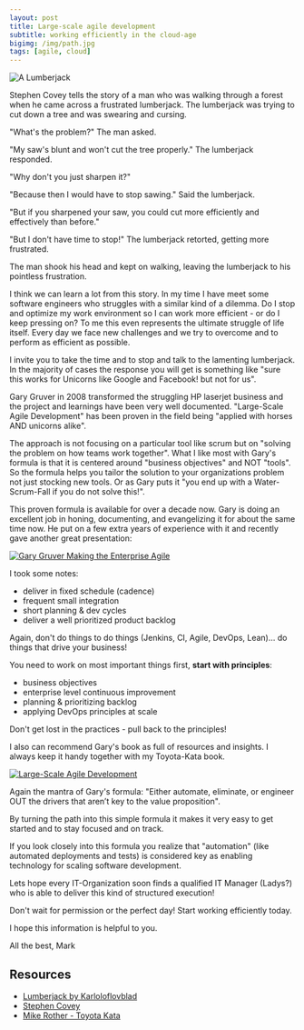```yaml
---
layout: post
title: Large-scale agile development
subtitle: working efficiently in the cloud-age
bigimg: /img/path.jpg
tags: [agile, cloud]
---
```


![A Lumberjack](https://upload.wikimedia.org/wikipedia/commons/3/3d/John_as_a_lumberjack.jpg)

Stephen Covey tells the story of a man who was walking through a forest when he came across a frustrated lumberjack. The lumberjack was trying to cut down a tree and was swearing and cursing.

"What's the problem?"  The man asked.

"My saw's blunt and won't cut the tree properly."  The lumberjack responded.

"Why don't you just sharpen it?"

"Because then I would have to stop sawing."  Said the lumberjack.

"But if you sharpened your saw, you could cut more efficiently and effectively than before."

"But I don't have time to stop!"  The lumberjack retorted, getting more frustrated.

The man shook his head and kept on walking, leaving the lumberjack to his pointless frustration.


I think we can learn a lot from this story. In my time I have meet some software engineers who struggles with a similar kind of a dilemma. Do I stop and optimize my work environment so I can work more efficient - or do I keep pressing on? To me this even represents the ultimate struggle of life itself. Every day we face new challenges and we try to overcome and to perform as efficient as possible.

I invite you to take the time and to stop and talk to the lamenting lumberjack. In the majority of cases the response you will get is something like "sure this works for Unicorns like Google and Facebook! but not for us".

Gary Gruver in 2008 transformed the struggling HP laserjet business and the project and learnings have been very well documented. "Large-Scale Agile Development" has been proven in the field being "applied with horses AND unicorns alike". 

The approach is not focusing on a particular tool like scrum but on "solving the problem on how teams work together". What I like most with Gary's formula is that it is centered around "business objectives" and NOT "tools". So the formula helps you tailor the solution to your organizations problem not just stocking new tools. Or as Gary puts it "you end up with a Water-Scrum-Fall if you do not solve this!".

This proven formula is available for over a decade now. Gary is doing an excellent job in honing, documenting, and evangelizing it for about the same time now. He put on a few extra years of experience with it and recently gave another great presentation:

[![Gary Gruver Making the Enterprise Agile](https://img.youtube.com/vi/Z2HPFyB_BIs/0.jpg)](https://www.youtube.com/watch?v=Z2HPFyB_BIs)


I took some notes:

- deliver in fixed schedule (cadence)
- frequent small integration
- short planning & dev cycles
- deliver a well prioritized product backlog

Again, don't do things to do things (Jenkins, CI, Agile, DevOps, Lean)... do things that drive your business!

You need to work on most important things first, **start with principles**:

- business objectives
- enterprise level continuous improvement
- planning & prioritizing backlog
- applying DevOps principles at scale


Don't get lost in the practices - pull back to the principles!


I also can recommend Gary's book as full of resources and insights. I always keep it handy together with my Toyota-Kata book.

[![Large-Scale Agile Development](https://images-na.ssl-images-amazon.com/images/I/513cZZuBiYL._SX387_BO1,204,203,200_.jpg)](https://www.amazon.com/Practical-Approach-Large-Scale-Agile-Development/dp/0321821726)

Again the mantra of Gary's formula: "Either automate, eliminate, or engineer OUT the drivers that aren’t key to the value proposition".

By turning the path into this simple formula it makes it very easy to get started and to stay focused and on track.

If you look closely into this formula you realize that "automation" (like automated deployments and tests) is considered key as enabling technology for scaling software development. 


Lets hope every IT-Organization soon finds a qualified IT Manager (Ladys?) who is able to deliver this kind of structured execution!

Don't wait for permission or the perfect day! Start working efficiently today.


I hope this information is helpful to you.

All the best, Mark


## Resources

* [Lumberjack by Karloloflovblad](https://commons.wikimedia.org/wiki/File:John_as_a_lumberjack.jpg)
* [Stephen Covey](https://en.wikipedia.org/wiki/Stephen_Covey)
* [Mike Rother - Toyota Kata](https://www.youtube.com/watch?v=fYoppX3VHIY)
